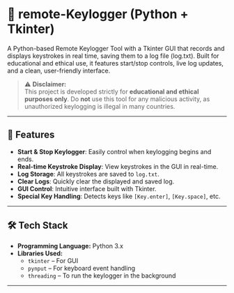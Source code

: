 # 📌 remote-Keylogger (Python + Tkinter)
A Python-based Remote Keylogger Tool with a Tkinter GUI that records and displays keystrokes in real time, saving them to a log file (log.txt). Built for educational and ethical use, it features start/stop controls, live log updates, and a clean, user-friendly interface.



> ⚠ **Disclaimer:**  
> This project is developed strictly for **educational and ethical purposes only**. Do **not** use this tool for any malicious activity, as unauthorized keylogging is illegal in many countries.

---

## 🚀 Features
- **Start & Stop Keylogger**: Easily control when keylogging begins and ends.
- **Real-time Keystroke Display**: View keystrokes in the GUI in real-time.
- **Log Storage**: All keystrokes are saved to `log.txt`.
- **Clear Logs**: Quickly clear the displayed and saved log.
- **GUI Control**: Intuitive interface built with Tkinter.
- **Special Key Handling**: Detects keys like `[Key.enter]`, `[Key.space]`, etc.

---

## 🛠 Tech Stack
- **Programming Language:** Python 3.x
- **Libraries Used:**
  - `tkinter` – For GUI
  - `pynput` – For keyboard event handling
  - `threading` – To run the keylogger in the background

---


